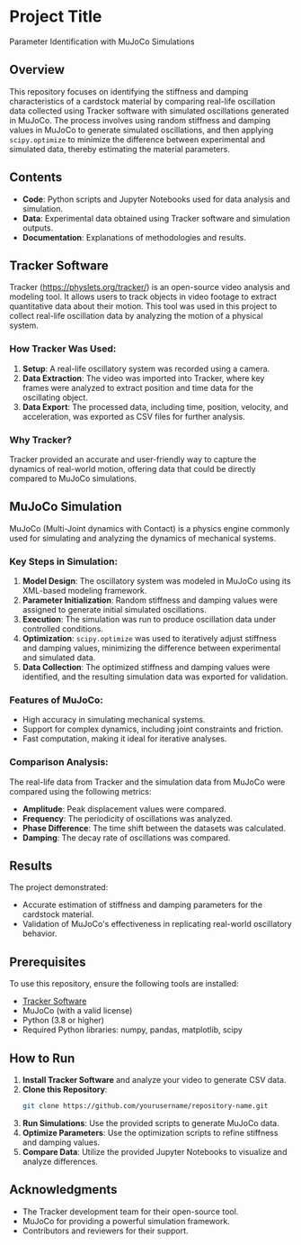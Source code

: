 # Project Title

Parameter Identification with MuJoCo Simulations

## Overview

This repository focuses on identifying the stiffness and damping characteristics of a cardstock material by comparing real-life oscillation data collected using Tracker software with simulated oscillations generated in MuJoCo. The process involves using random stiffness and damping values in MuJoCo to generate simulated oscillations, and then applying `scipy.optimize` to minimize the difference between experimental and simulated data, thereby estimating the material parameters.

## Contents

- **Code**: Python scripts and Jupyter Notebooks used for data analysis and simulation.
- **Data**: Experimental data obtained using Tracker software and simulation outputs.
- **Documentation**: Explanations of methodologies and results.

## Tracker Software

Tracker (https://physlets.org/tracker/) is an open-source video analysis and modeling tool. It allows users to track objects in video footage to extract quantitative data about their motion. This tool was used in this project to collect real-life oscillation data by analyzing the motion of a physical system.

### How Tracker Was Used:
1. **Setup**: A real-life oscillatory system was recorded using a camera.
2. **Data Extraction**: The video was imported into Tracker, where key frames were analyzed to extract position and time data for the oscillating object.
3. **Data Export**: The processed data, including time, position, velocity, and acceleration, was exported as CSV files for further analysis.

### Why Tracker?

Tracker provided an accurate and user-friendly way to capture the dynamics of real-world motion, offering data that could be directly compared to MuJoCo simulations.

## MuJoCo Simulation

MuJoCo (Multi-Joint dynamics with Contact) is a physics engine commonly used for simulating and analyzing the dynamics of mechanical systems.

### Key Steps in Simulation:
1. **Model Design**: The oscillatory system was modeled in MuJoCo using its XML-based modeling framework.
2. **Parameter Initialization**: Random stiffness and damping values were assigned to generate initial simulated oscillations.
3. **Execution**: The simulation was run to produce oscillation data under controlled conditions.
4. **Optimization**: `scipy.optimize` was used to iteratively adjust stiffness and damping values, minimizing the difference between experimental and simulated data.
5. **Data Collection**: The optimized stiffness and damping values were identified, and the resulting simulation data was exported for validation.

### Features of MuJoCo:
- High accuracy in simulating mechanical systems.
- Support for complex dynamics, including joint constraints and friction.
- Fast computation, making it ideal for iterative analyses.

### Comparison Analysis:

The real-life data from Tracker and the simulation data from MuJoCo were compared using the following metrics:
- **Amplitude**: Peak displacement values were compared.
- **Frequency**: The periodicity of oscillations was analyzed.
- **Phase Difference**: The time shift between the datasets was calculated.
- **Damping**: The decay rate of oscillations was compared.

## Results

The project demonstrated:
- Accurate estimation of stiffness and damping parameters for the cardstock material.
- Validation of MuJoCo's effectiveness in replicating real-world oscillatory behavior.

## Prerequisites

To use this repository, ensure the following tools are installed:
- [Tracker Software](https://physlets.org/tracker/)
- MuJoCo (with a valid license)
- Python (3.8 or higher)
- Required Python libraries: numpy, pandas, matplotlib, scipy

## How to Run

1. **Install Tracker Software** and analyze your video to generate CSV data.
2. **Clone this Repository**:
   ```bash
   git clone https://github.com/yourusername/repository-name.git
   ```
3. **Run Simulations**: Use the provided scripts to generate MuJoCo data.
4. **Optimize Parameters**: Use the optimization scripts to refine stiffness and damping values.
5. **Compare Data**: Utilize the provided Jupyter Notebooks to visualize and analyze differences.

## Acknowledgments

- The Tracker development team for their open-source tool.
- MuJoCo for providing a powerful simulation framework.
- Contributors and reviewers for their support.


